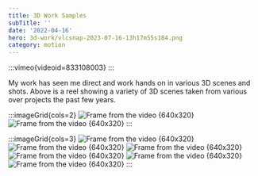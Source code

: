 ```yaml
---
title: 3D Work Samples
subTitle: ''
date: '2022-04-16'
hero: 3d-work/vlcsnap-2023-07-16-13h17m55s184.png
category: motion
---
```


:::vimeo{videoid=833108003}
:::

My work has seen me direct and work hands on in various 3D scenes and shots. Above is a reel showing a variety of 3D scenes taken from various over projects the past few years.

:::imageGrid{cols=2}
![Frame from the video {640x320}](/static/images/3d-work/vlcsnap-2023-07-16-13h17m55s184.png '')
![Frame from the video {640x320}](/static/images/3d-work/vlcsnap-2023-07-16-13h17m42s155.png '')
:::

:::imageGrid{cols=3}
![Frame from the video {640x320}](/static/images/3d-work/vlcsnap-2023-07-16-13h17m57s350.png '')
![Frame from the video {640x320}](/static/images/3d-work/vlcsnap-2023-07-16-13h18m02s919.png '')
![Frame from the video {640x320}](/static/images/3d-work/vlcsnap-2023-07-16-13h18m05s928.png '')
![Frame from the video {640x320}](/static/images/3d-work/vlcsnap-2023-07-16-13h18m10s556.png '')
![Frame from the video {640x320}](/static/images/3d-work/vlcsnap-2023-07-16-13h18m22s911.png '')
![Frame from the video {640x320}](/static/images/3d-work/vlcsnap-2023-07-16-13h17m24s326.png '')
:::